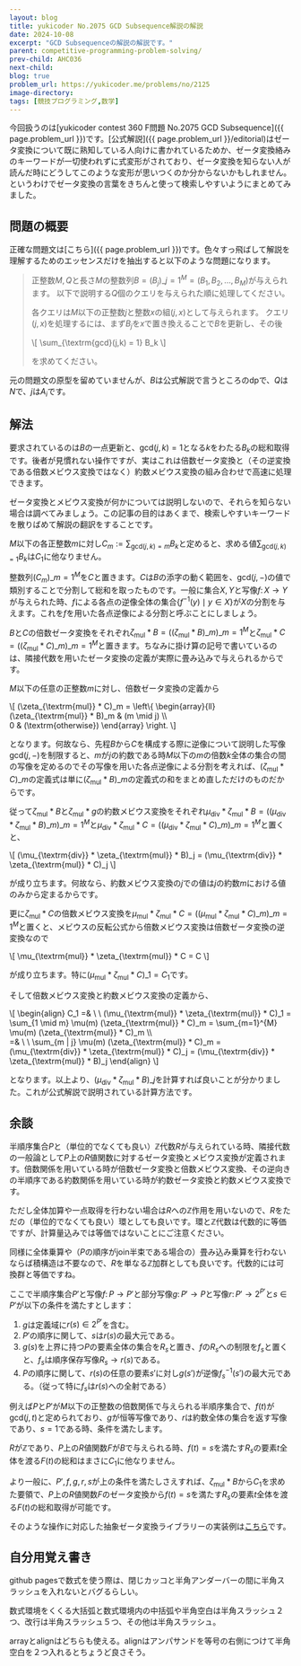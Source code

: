 ```yaml
---
layout: blog
title: yukicoder No.2075 GCD Subsequence解説の解説
date: 2024-10-08
excerpt: "GCD Subsequenceの解説の解説です。"
parent: competitive-programming-problem-solving/
prev-child: AHC036
next-child: 
blog: true
problem_url: https://yukicoder.me/problems/no/2125
image-directory: 
tags: [競技プログラミング,数学]
---
```


今回扱うのは[yukicoder contest 360 F問題 No.2075 GCD Subsequence]({{ page.problem_url }})です。[公式解説]({{ page.problem_url }}/editorial)はゼータ変換について既に熟知している人向けに書かれているためか、ゼータ変換絡みのキーワードが一切使われずに式変形がされており、ゼータ変換を知らない人が読んだ時にどうしてこのような変形が思いつくのか分からないかもしれません。というわけでゼータ変換の言葉をきちんと使って検索しやすいようにまとめてみました。


## 問題の概要

正確な問題文は[こちら]({{ page.problem_url }})です。色々すっ飛ばして解説を理解するためのエッセンスだけを抽出すると以下のような問題になります。

> 正整数$M,Q$と長さ$M$の整数列$B = (B_j)\_{j=1}^{M} = (B_1,B_2,\ldots,B_M)$が与えられます。
> 以下で説明する$Q$個のクエリを与えられた順に処理してください。
> 
> 各クエリは$M$以下の正整数$j$と整数$x$の組$(j,x)$として与えられます。
> クエリ$(j,x)$を処理するには、まず$B_j$を$x$で置き換えることで$B$を更新し、その後
> 
> \\[
> \sum_{\textrm{gcd}(j,k) = 1} B_k
> \\]
>
> を求めてください。

元の問題文の原型を留めていませんが、$B$は公式解説で言うところの$\textrm{dp}$で、$Q$は$N$で、$j$は$A_i$です。


## 解法

要求されているのは$B$の一点更新と、$\textrm{gcd}(j,k) = 1$となる$k$をわたる$B_k$の総和取得です。後者が見慣れない操作ですが、実はこれは倍数ゼータ変換と（その逆変換である倍数メビウス変換ではなく）約数メビウス変換の組み合わせで高速に処理できます。

ゼータ変換とメビウス変換が何かについては説明しないので、それらを知らない場合は調べてみましょう。この記事の目的はあくまで、検索しやすいキーワードを散りばめて解説の翻訳をすることです。

$M$以下の各正整数$m$に対し$C_m := \sum_{\textrm{gcd}(j,k) = m} B_k$と定めると、求める値$\sum_{\textrm{gcd}(j,k) = 1} B_k$は$C_1$に他なりません。

整数列$(C_m)\_{m=1}^{M}$を$C$と置きます。$C$は$B$の添字の動く範囲を、$\textrm{gcd}(j,-)$の値で類別することで分割して総和を取ったものです。一般に集合$X,Y$と写像$f \colon X \to Y$が与えられた時、$f$による各点の逆像全体の集合$\{f^{-1}(y) \mid y \in X\}$が$X$の分割を与えます。これを$f$を用いた各点逆像による分割と呼ぶことにしましょう。

$B$と$C$の倍数ゼータ変換をそれぞれ$\zeta_{\textrm{mul}} * B = ((\zeta_{\textrm{mul}} * B)\_m)\_{m=1}^{M}$と$\zeta_{\textrm{mul}} * C = ((\zeta_{\textrm{mul}} * C)\_m)\_{m=1}^{M}$と置きます。ちなみに掛け算の記号で書いているのは、隣接代数を用いたゼータ変換の定義が実際に畳み込みで与えられるからです。

$M$以下の任意の正整数$m$に対し、倍数ゼータ変換の定義から

\\[
(\zeta_{\textrm{mul}} * C)\_m = 
\left\\{
\begin{array}{ll}
(\zeta_{\textrm{mul}} * B)\_m & (m \mid j) \\\\\
0 & (\textrm{otherwise})
\end{array}
\right.
\\]

となります。何故なら、先程$B$から$C$を構成する際に逆像について説明した写像$\textrm{gcd}(j,-)$を制限すると、$m$が$j$の約数である時$M$以下の$m$の倍数$k$全体の集合の間の写像を定めるのでその写像を用いた各点逆像による分割を考えれば、$(\zeta_{\textrm{mul}} * C)\_m$の定義式は単に$(\zeta_{\textrm{mul}} * B)\_m$の定義式の和をまとめ直しただけのものだからです。

従って$\zeta_{\textrm{mul}} * B$と$\zeta_{\textrm{mul}} * g$の約数メビウス変換をそれぞれ$\mu_{\textrm{div}} * \zeta_{\textrm{mul}} * B = ((\mu_{\textrm{div}} * \zeta_{\textrm{mul}} * B)\_m)\_{m=1}^{M}$と$\mu_{\textrm{div}} * \zeta_{\textrm{mul}} * C = ((\mu_{\textrm{div}} * \zeta_{\textrm{mul}} * C)\_m)\_{m=1}^{M}$と置くと、

\\[
(\mu_{\textrm{div}} * \zeta_{\textrm{mul}} * B)\_j = (\mu_{\textrm{div}} * \zeta_{\textrm{mul}} * C)\_j
\\]

が成り立ちます。何故なら、約数メビウス変換の$j$での値は$j$の約数$m$における値のみから定まるからです。

更に$\zeta_{\textrm{mul}} * C$の倍数メビウス変換を$\mu_{\textrm{mul}} * \zeta_{\textrm{mul}} * C = ((\mu_{\textrm{mul}} * \zeta_{\textrm{mul}} * C)\_m)\_{m=1}^{M}$と置くと、メビウスの反転公式から倍数メビウス変換は倍数ゼータ変換の逆変換なので

\\[
\mu_{\textrm{mul}} * \zeta_{\textrm{mul}} * C = C
\\]

が成り立ちます。特に$(\mu_{\textrm{mul}} * \zeta_{\textrm{mul}} * C)\_1 = C_1$です。

そして倍数メビウス変換と約数メビウス変換の定義から、

\\[
\begin{align}
C_1 =& \\ \\ (\mu_{\textrm{mul}} * \zeta_{\textrm{mul}} * C)\_1 = \sum_{1 \mid m} \mu(m) (\zeta_{\textrm{mul}} * C)\_m = \sum_{m=1}^{M} \mu(m) (\zeta_{\textrm{mul}} * C)\_m \\\\\
=& \\ \\ \sum_{m | j} \mu(m) (\zeta_{\textrm{mul}} * C)\_m = (\mu_{\textrm{div}} * \zeta_{\textrm{mul}} * C)\_j = (\mu_{\textrm{div}} * \zeta_{\textrm{mul}} * B)\_j
\end{align}
\\]

となります。以上より、$(\mu_{\textrm{div}} * \zeta_{\textrm{mul}} * B)\_j$を計算すれば良いことが分かりました。これが公式解説で説明されている計算方法です。


## 余談

半順序集合$P$と（単位的でなくても良い）$\mathbb{Z}$代数$R$が与えられている時、隣接代数の一般論として$P$上の$R$値関数に対するゼータ変換とメビウス変換が定義されます。倍数関係を用いている時が倍数ゼータ変換と倍数メビウス変換、その逆向きの半順序である約数関係を用いている時が約数ゼータ変換と約数メビウス変換です。

ただし全体加算や一点取得を行わない場合は$R$への$\mathbb{Z}$作用を用いないので、$R$をただの（単位的でなくても良い）環としても良いです。環と$\mathbb{Z}$代数は代数的に等価ですが、計算量込みでは等価ではないことにご注意ください。

同様に全体乗算や（$P$の順序がjoin半束である場合の）畳み込み乗算を行わないならば積構造は不要なので、$R$を単なる$\mathbb{Z}$加群としても良いです。代数的には可換群と等価ですね。

ここで半順序集合$P'$と写像$f \colon P \to P'$と部分写像$g \colon P' \to P$と写像$r \colon P' \to 2^{P'}$と$s \in P'$が以下の条件を満たすとします：

1. $g$は定義域に$r(s) \in 2^{P'}$を含む。
1. $P'$の順序に関して、$s$は$r(s)$の最大元である。
1. $g(s)$を上界に持つ$P$の要素全体の集合を$R_s$と置き、$f$の$R_s$への制限を$f_s$と置くと、$f_s$は順序保存写像$R_s \to r(s)$である。
1. $P$の順序に関して、$r(s)$の任意の要素$s'$に対し$g(s')$が逆像$f_s^{-1}(s')$の最大元である。（従って特に$f_s$は$r(s)$への全射である）

例えば$P$と$P'$が$M$以下の正整数の倍数関係で与えられる半順序集合で、$f(t)$が$\textrm{gcd}(j,t)$と定められており、$g$が恒等写像であり、$r$は約数全体の集合を返す写像であり、$s = 1$である時、条件を満たします。

$R$が$\mathbb{Z}$であり、$P$上の$R$値関数$F$が$B$で与えられる時、$f(t)=s$を満たす$R_s$の要素$t$全体を渡る$F(t)$の総和はまさに$C_1$に他なりません。

より一般に、$P',f,g,r,s$が上の条件を満たしさえすれば、$\zeta_{\textrm{mul}} * B$から$C_1$を求めた要領で、$P$上の$R$値関数$F$のゼータ変換から$f(t)=s$を満たす$R_s$の要素$t$全体を渡る$F(t)$の総和取得が可能です。

そのような操作に対応した抽象ゼータ変換ライブラリーの実装例は[こちら](https://github.com/p-adic/cpp/tree/master/Mathematics/Combinatorial/ZetaTransform)です。


## 自分用覚え書き

github pagesで数式を使う際は、閉じカッコと半角アンダーバーの間に半角スラッシュを入れないとバグるらしい。

数式環境をくくる大括弧と数式環境内の中括弧や半角空白は半角スラッシュ２つ、改行は半角スラッシュ５つ、その他は半角スラッシュ。

arrayとalignはどちらも使える。alignはアンパサンドを等号の右側につけて半角空白を２つ入れるとちょうど良さそう。
